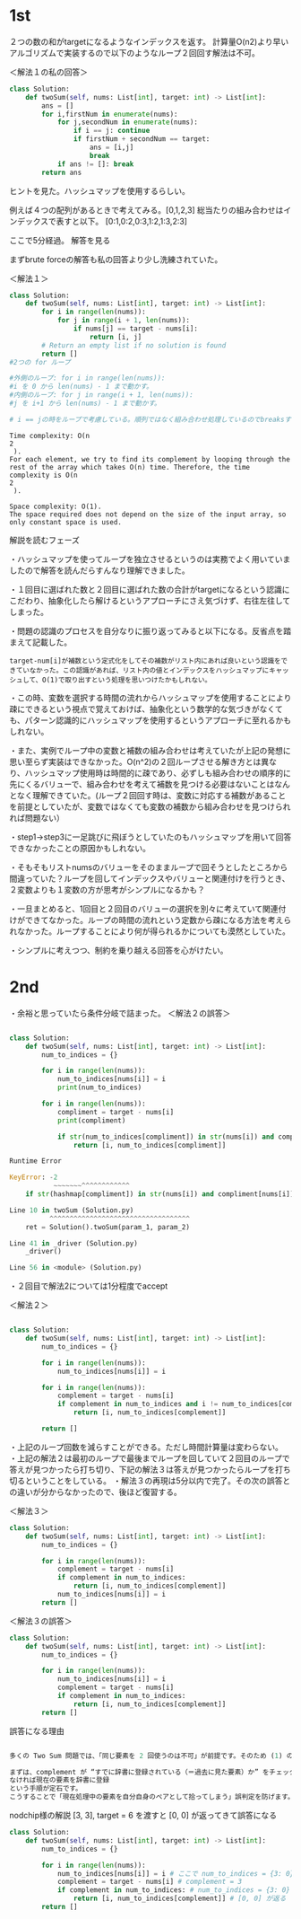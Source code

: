 # 1st
２つの数の和がtargetになるようなインデックスを返す。
計算量O(n2)より早いアルゴリズムで実装するので以下のようなループ２回回す解法は不可。

＜解法１の私の回答＞
```python
class Solution:
    def twoSum(self, nums: List[int], target: int) -> List[int]:
        ans = []
        for i,firstNum in enumerate(nums):
            for j,secondNum in enumerate(nums):
                if i == j: continue
                if firstNum + secondNum == target: 
                    ans = [i,j]
                    break
            if ans != []: break
        return ans
```

ヒントを見た。ハッシュマップを使用するらしい。

例えば４つの配列があるときで考えてみる。[0,1,2,3]
総当たりの組み合わせはインデックスで表すと以下。
[0:1,0:2,0:3,1:2,1:3,2:3]

ここで5分経過。
解答を見る

まずbrute forceの解答も私の回答より少し洗練されていた。

＜解法１＞

```python
class Solution:
    def twoSum(self, nums: List[int], target: int) -> List[int]:
        for i in range(len(nums)):
            for j in range(i + 1, len(nums)):
                if nums[j] == target - nums[i]:
                    return [i, j]
        # Return an empty list if no solution is found
        return []
#2つの for ループ

#外側のループ: for i in range(len(nums)):
#i を 0 から len(nums) - 1 まで動かす。
#内側のループ: for j in range(i + 1, len(nums)):
#j を i+1 から len(nums) - 1 まで動かす。

# i == jの時をループで考慮している。順列ではなく組み合わせ処理しているのでbreaksする必要がない。
```

```
Time complexity: O(n 
2
 ).
For each element, we try to find its complement by looping through the rest of the array which takes O(n) time. Therefore, the time complexity is O(n 
2
 ).

Space complexity: O(1).
The space required does not depend on the size of the input array, so only constant space is used.
```


解説を読むフェーズ

・ハッシュマップを使ってループを独立させるというのは実務でよく用いていましたので解答を読んだらすんなり理解できました。


・１回目に選ばれた数と２回目に選ばれた数の合計がtargetになるという認識にこだわり、抽象化したら解けるというアプローチにさえ気づけず、右往左往してしまった。

・問題の認識のプロセスを自分なりに振り返ってみると以下になる。反省点を踏まえて記載した。  

    target-num[i]が補数という定式化をしてその補数がリスト内にあれば良いという認識をできていなかった。この認識があれば、リスト内の値とインデックスをハッシュマップにキャッシュして、O(1)で取り出すという処理を思いつけたかもしれない。

・この時、変数を選択する時間の流れからハッシュマップを使用することにより疎にできるという視点で覚えておけば、抽象化という数学的な気づきがなくても、パターン認識的にハッシュマップを使用するというアプローチに至れるかもしれない。

・また、実例でループ中の変数と補数の組み合わせは考えていたが上記の発想に思い至らず実装はできなかった。O(n^2)の２回ループさせる解き方とは異なり、ハッシュマップ使用時は時間的に疎であり、必ずしも組み合わせの順序的に先にくるバリューで、組み合わせを考えて補数を見つける必要はないことはなんとなく理解できていた。(ループ２回回す時は、変数に対応する補数があることを前提としていたが、変数ではなくても変数の補数から組み合わせを見つけられれば問題ない）



・step1→step3に一足跳びに飛ぼうとしていたのもハッシュマップを用いて回答できなかったことの原因かもしれない。

・そもそもリストnumsのバリューをそのままループで回そうとしたところから間違っていた？ループを回してインデックスやバリューと関連付けを行うとき、２変数よりも１変数の方が思考がシンプルになるかも？

・一旦まとめると、1回目と２回目のバリューの選択を別々に考えていて関連付けができてなかった。ループの時間の流れという定数から疎になる方法を考えられなかった。ループすることにより何が得られるかについても漠然としていた。

・シンプルに考えつつ、制約を乗り越える回答を心がけたい。



# 2nd

・余裕と思っていたら条件分岐で詰まった。
＜解法２の誤答＞

```python

class Solution:
    def twoSum(self, nums: List[int], target: int) -> List[int]:
        num_to_indices = {}

        for i in range(len(nums)):
            num_to_indices[nums[i]] = i
            print(num_to_indices)

        for i in range(len(nums)):
            compliment = target - nums[i]
            print(compliment)

            if str(num_to_indices[compliment]) in str(nums[i]) and compliment[nums[i]] == i:
                return [i, num_to_indices[compliment]]

```

```python
Runtime Error

KeyError: -2
           ~~~~~~~^^^^^^^^^^^^
    if str(hashmap[compliment]) in str(nums[i]) and compliment[nums[i]] == i:

Line 10 in twoSum (Solution.py)
          ^^^^^^^^^^^^^^^^^^^^^^^^^^^^^^^^^^^
    ret = Solution().twoSum(param_1, param_2)

Line 41 in _driver (Solution.py)
    _driver()

Line 56 in <module> (Solution.py)
```

・２回目で解法2については1分程度でaccept

＜解法２＞
```python

class Solution:
    def twoSum(self, nums: List[int], target: int) -> List[int]:
        num_to_indices = {}

        for i in range(len(nums)):
            num_to_indices[nums[i]] = i

        for i in range(len(nums)):
            complement = target - nums[i]
            if complement in num_to_indices and i != num_to_indices[complement]:
                return [i, num_to_indices[complement]]

        return []

```

・上記のループ回数を減らすことができる。ただし時間計算量は変わらない。
・上記の解法２は最初のループで最後までループを回していて２回目のループで答えが見つかったら打ち切り、下記の解法３は答えが見つかったらループを打ち切るということをしている。
・解法３の再現は5分以内で完了。その次の誤答との違いが分からなかったので、後ほど復習する。

＜解法３＞

```python
class Solution:
    def twoSum(self, nums: List[int], target: int) -> List[int]:
        num_to_indices = {}

        for i in range(len(nums)):
            complement = target - nums[i]
            if complement in num_to_indices:
                return [i, num_to_indices[complement]]
            num_to_indices[nums[i]] = i
        return []
```



＜解法３の誤答＞

```python
class Solution:
    def twoSum(self, nums: List[int], target: int) -> List[int]:
        num_to_indices = {}

        for i in range(len(nums)):
            num_to_indices[nums[i]] = i
            complement = target - nums[i]
            if complement in num_to_indices:
                return [i, num_to_indices[complement]]
        return []

```

誤答になる理由
```python

多くの Two Sum 問題では、「同じ要素を 2 回使うのは不可」が前提です。そのため (1) のように

まずは、complement が “すでに辞書に登録されている（＝過去に見た要素）か” をチェック
なければ現在の要素を辞書に登録
という手順が定石です。
こうすることで「現在処理中の要素を自分自身のペアとして拾ってしまう」誤判定を防げます。

```

nodchip様の解説
 [3, 3], target = 6 を渡すと [0, 0] が返ってきて誤答になる
```python
class Solution:
    def twoSum(self, nums: List[int], target: int) -> List[int]:
        num_to_indices = {}

        for i in range(len(nums)):
            num_to_indices[nums[i]] = i # ここで num_to_indices = {3: 0} となる。
            complement = target - nums[i] # complement = 3
            if complement in num_to_indices: # num_to_indices = {3: 0} なので True になる。
                return [i, num_to_indices[complement]] # [0, 0] が返る
        return []
```

